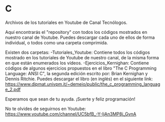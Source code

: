 # C
Archivos de los tutoriales en Youtube de Canal Tecnólogos.

Aquí encontrarás el "repository" con todos los códigos mostrados en nuestro canal de Youtube. 
Puedes descargar cada uno de ellos de forma individual, o todos como una carpeta comprimida.

Existen dos carpetas:
  -Tutoriales_Youtube: Contiene todos los códigos mostrado en los tutoriales de Youtube de nuestro canal, de la misma forma en que están enumerados los vídeos.
  -Ejercicios_Kernighan: Contiene códigos de algunos ejercicios propuestos en el libro "The C Programming Language: ANSI C", la segunda edición escrito por: Brian Kernighan y Dennis Ritchie. Puedes descargar el libro (en inglés) en el siguiente link: https://www.dipmat.univpm.it/~demeio/public/the_c_programming_language_2.pdf

Esperamos que sean de tu ayuda.
¡Suerte y feliz programación!

No te olvides de seguirnos en Youtube: https://www.youtube.com/channel/UC5bfB_-Y-IjAn3MP8j_GvnA
